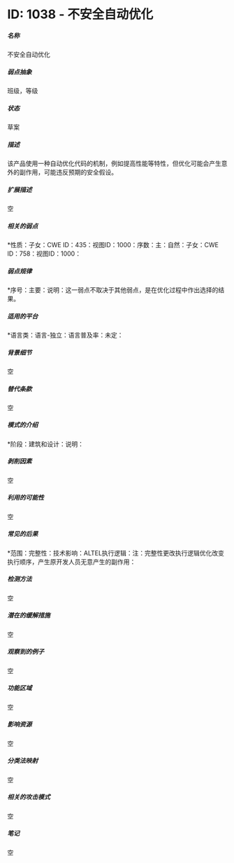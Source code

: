 # ID: 1038 - 不安全自动优化
<h5>名称</h5>不安全自动优化
<h5>弱点抽象</h5>班级，等级
<h5>状态</h5>草案
<h5>描述</h5>该产品使用一种自动优化代码的机制，例如提高性能等特性，但优化可能会产生意外的副作用，可能违反预期的安全假设。
<h5>扩展描述</h5>空
<h5>相关的弱点</h5>*性质：子女：CWE ID：435：视图ID：1000：序数：主：自然：子女：CWE ID：758：视图ID：1000：
<h5>弱点规律</h5>*序号：主要：说明：这一弱点不取决于其他弱点，是在优化过程中作出选择的结果。
<h5>适用的平台</h5>*语言类：语言-独立：语言普及率：未定：
<h5>背景细节</h5>空
<h5>替代条款</h5>空
<h5>模式的介绍</h5>*阶段：建筑和设计：说明：
<h5>剥削因素</h5>空
<h5>利用的可能性</h5>空
<h5>常见的后果</h5>*范围：完整性：技术影响：ALTEL执行逻辑：注：完整性更改执行逻辑优化改变执行顺序，产生原开发人员无意产生的副作用：
<h5>检测方法</h5>空
<h5>潜在的缓解措施</h5>空
<h5>观察到的例子</h5>空
<h5>功能区域</h5>空
<h5>影响资源</h5>空
<h5>分类法映射</h5>空
<h5>相关的攻击模式</h5>空
<h5>笔记</h5>空

